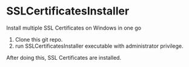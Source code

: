 # SSLCertificatesInstaller
Install multiple SSL Certificates on Windows in one go 

1. Clone this git repo.
2. run SSLCertificatesInstaller executable  with administrator privilege.

After doing this, SSL Certificates are installed.
